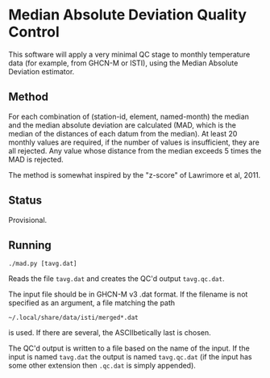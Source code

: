 Median Absolute Deviation Quality Control
=========================================

This software will apply a very minimal QC stage to monthly
temperature data (for example, from GHCN-M or ISTI), using the
Median Absolute Deviation estimator.

## Method

For each combination of (station-id, element, named-month) the
median and the median absolute deviation are calculated (MAD,
which is the median of the distances of each datum from the
median). At least 20 monthly values are required, if the number
of values is insufficient, they are all rejected. Any value whose
distance from the median exceeds 5 times the MAD is rejected.

The method is somewhat inspired by the "z-score" of Lawrimore et
al, 2011.

## Status

Provisional.

## Running

    ./mad.py [tavg.dat]

Reads the file `tavg.dat` and creates the QC'd output `tavg.qc.dat`.

The input file should be in GHCN-M v3 .dat format. If the
filename is not specified as an argument, a file matching the
path

    ~/.local/share/data/isti/merged*.dat

is used. If there are several, the ASCIIbetically last is
chosen.

The QC'd output is written to a file based on the name of the input. If
the input is named `tavg.dat` the output is named `tavg.qc.dat` (if
the input has some other extension then `.qc.dat` is simply appended).
